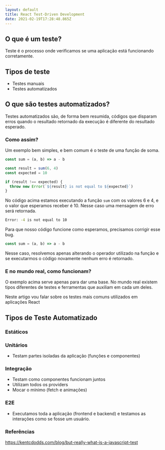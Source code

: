 ```yaml
---
layout: default
title: React Test-Driven Development
date: 2021-02-19T17:28:48.865Z
---
```

## O que é um teste?

Teste é o processo onde verificamos se uma aplicação está funcionando corretamente.

## Tipos de teste

- Testes manuais
- Testes automatizados

## O que são testes automatizados?
Testes automatizados são, de forma bem resumida, códigos que disparam erros quando o resultado retornado da execução é diferente do resultado esperado.

### Como assim?

Um exemplo bem simples, e bem comum é o teste de uma função de soma.

```javascript
const sum = (a, b) => a - b

const result = sum(6, 4)
const expected = 10

if (result !== expected) {
  throw new Error(`${result} is not equal to ${expected}`)
}
```

No código acima estamos executando a função `sum` com os valores 6 e 4, e o valor que esperamos receber é 10. Nesse caso uma mensagem de erro será retornada.

```bash
Error: -4 is not equal to 10
```

Para que nosso código funcione como esperamos, precisamos corrigir esse bug.

```javascript
const sum = (a, b) => a - b
```

Nesse caso, resolvemos apenas alterando o operador utilizado na função e se executarmos o código novamente nenhum erro é retornado.

### E no mundo real, como funcionam?

O exemplo acima serve apenas para dar uma base. No mundo real existem tipos diferentes de testes e ferramentas que auxiliam em cada um deles.

Neste artigo vou falar sobre os testes mais comuns utilizados em aplicações React

## Tipos de Teste Automatizado

### Estáticos

### Unitários

- Testam partes isoladas da aplicação (funções e componentes)

### Integração

- Testam como componentes funcionam juntos
- Utilizam todos os providers
- Mocar o mínimo (fetch e animações)

### E2E

- Executamos toda a aplicação (frontend e backend) e testamos as interações como se fosse um usuário.

### Referências

<https://kentcdodds.com/blog/but-really-what-is-a-javascript-test>
